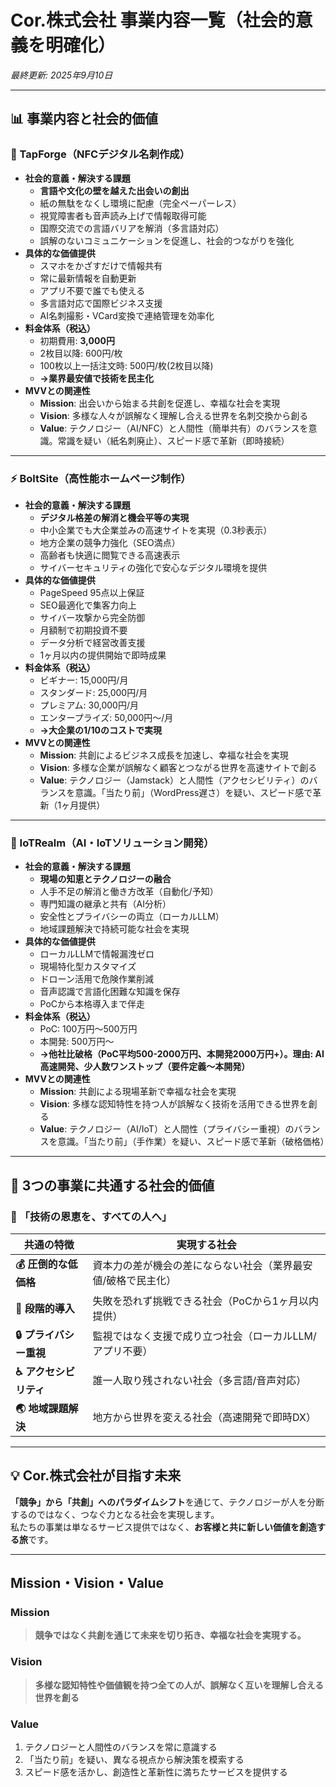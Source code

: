 # Cor.株式会社 事業内容一覧（社会的意義を明確化）

*最終更新: 2025年9月10日*

---

## 📊 事業内容と社会的価値

### 🔗 TapForge（NFCデジタル名刺作成）

- **社会的意義・解決する課題**
    - **言語や文化の壁を越えた出会いの創出**
    - 紙の無駄をなくし環境に配慮（完全ペーパーレス）
    - 視覚障害者も音声読み上げで情報取得可能
    - 国際交流での言語バリアを解消（多言語対応）
    - 誤解のないコミュニケーションを促進し、社会的つながりを強化
- **具体的な価値提供**
    - スマホをかざすだけで情報共有
    - 常に最新情報を自動更新
    - アプリ不要で誰でも使える
    - 多言語対応で国際ビジネス支援
    - AI名刺撮影・VCard変換で連絡管理を効率化
- **料金体系（税込）**
    - 初期費用: **3,000円**
    - 2枚目以降: 600円/枚
    - 100枚以上一括注文時: 500円/枚(2枚目以降)
    - **→業界最安値で技術を民主化**
- **MVVとの関連性**
    - **Mission**: 出会いから始まる共創を促進し、幸福な社会を実現
    - **Vision**: 多様な人々が誤解なく理解し合える世界を名刺交換から創る
    - **Value**: テクノロジー（AI/NFC）と人間性（簡単共有）のバランスを意識。常識を疑い（紙名刺廃止）、スピード感で革新（即時接続）

---

### ⚡ BoltSite（高性能ホームページ制作）

- **社会的意義・解決する課題**
    - **デジタル格差の解消と機会平等の実現**
    - 中小企業でも大企業並みの高速サイトを実現（0.3秒表示）
    - 地方企業の競争力強化（SEO満点）
    - 高齢者も快適に閲覧できる高速表示
    - サイバーセキュリティの強化で安心なデジタル環境を提供
- **具体的な価値提供**
    - PageSpeed 95点以上保証
    - SEO最適化で集客力向上
    - サイバー攻撃から完全防御
    - 月額制で初期投資不要
    - データ分析で経営改善支援
    - 1ヶ月以内の提供開始で即時成果
- **料金体系（税込）**
    - ビギナー: 15,000円/月
    - スタンダード: 25,000円/月
    - プレミアム: 30,000円/月
    - エンタープライズ: 50,000円〜/月
    - **→大企業の1/10のコストで実現**
- **MVVとの関連性**
    - **Mission**: 共創によるビジネス成長を加速し、幸福な社会を実現
    - **Vision**: 多様な企業が誤解なく顧客とつながる世界を高速サイトで創る
    - **Value**: テクノロジー（Jamstack）と人間性（アクセシビリティ）のバランスを意識。「当たり前」（WordPress遅さ）を疑い、スピード感で革新（1ヶ月提供）

---

### 🤖 IoTRealm（AI・IoTソリューション開発）

- **社会的意義・解決する課題**
    - **現場の知恵とテクノロジーの融合**
    - 人手不足の解消と働き方改革（自動化/予知）
    - 専門知識の継承と共有（AI分析）
    - 安全性とプライバシーの両立（ローカルLLM）
    - 地域課題解決で持続可能な社会を実現
- **具体的な価値提供**
    - ローカルLLMで情報漏洩ゼロ
    - 現場特化型カスタマイズ
    - ドローン活用で危険作業削減
    - 音声認識で言語化困難な知識を保存
    - PoCから本格導入まで伴走
- **料金体系（税込）**
    - PoC: 100万円〜500万円
    - 本開発: 500万円〜
    - **→他社比破格（PoC平均500-2000万円、本開発2000万円+）。理由: AI高速開発、少人数ワンストップ（要件定義〜本開発）**
- **MVVとの関連性**
    - **Mission**: 共創による現場革新で幸福な社会を実現
    - **Vision**: 多様な認知特性を持つ人が誤解なく技術を活用できる世界を創る
    - **Value**: テクノロジー（AI/IoT）と人間性（プライバシー重視）のバランスを意識。「当たり前」（手作業）を疑い、スピード感で革新（破格価格）

---

## 🎯 3つの事業に共通する社会的価値

### 📌 「技術の恩恵を、すべての人へ」

| 共通の特徴            | 実現する社会                                         |
|----------------------|------------------------------------------------|
| **💰 圧倒的な低価格** | 資本力の差が機会の差にならない社会（業界最安値/破格で民主化） |
| **🤝 段階的導入**    | 失敗を恐れず挑戦できる社会（PoCから1ヶ月以内提供）            |
| **🔒 プライバシー重視**    | 監視ではなく支援で成り立つ社会（ローカルLLM/アプリ不要）           |
| **♿ アクセシビリティ**       | 誰一人取り残されない社会（多言語/音声対応）               |
| **🌏 地域課題解決**  | 地方から世界を変える社会（高速開発で即時DX）               |

---

## 💡 Cor.株式会社が目指す未来

**「競争」から「共創」へのパラダイムシフト**を通じて、テクノロジーが人を分断するのではなく、つなぐ力となる社会を実現します。  
私たちの事業は単なるサービス提供ではなく、**お客様と共に新しい価値を創造する旅**です。

---

## Mission・Vision・Value

### Mission

> **競争ではなく共創を通じて未来を切り拓き、幸福な社会を実現する。**

### Vision

> **多様な認知特性や価値観を持つ全ての人が、誤解なく互いを理解し合える世界を創る**

### Value

1. テクノロジーと人間性のバランスを常に意識する
2. 「当たり前」を疑い、異なる視点から解決策を模索する
3. スピード感を活かし、創造性と革新性に満ちたサービスを提供する